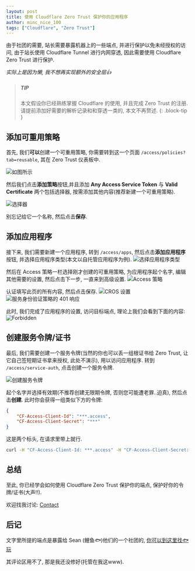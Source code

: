 ```yaml
---
layout: post
title: 使用 Cloudflare Zero Trust 保护你的应用程序
author: minc_nice_100
tags: ["Cloudflare", "Zero Trust"]
---
```


由于社团的需要, 站长需要暴露机器上的一些端点, 并进行保护以免未经授权的访问, 由于站长使用 Cloudflare Tunnel 进行内网穿透, 因此需要使用 Cloudflare Zero Trust 进行保护.

*实际上是因为懒, 我不想再实现额外的安全层👍*

> ##### TIP
>
> 本文假设你已经熟练掌握 Cloudflare 的使用, 并且完成 Zero Trust 的注册.
> 请提前添加好需要的解析记录和和穿透一类的, 本文不再赘述.
{: .block-tip }

## 添加可重用策略
首先, 我们**可以**创建一个可重用策略, 你需要转到这一个页面 `/access/policies?tab=reusable`, 其在 Zero Trust 仪表板中.

![如图所示](https://nas-alist.itedev.com/d/blog/782b6185b46d4ef39a652b8af05f0f10.avif)

然后我们点击**添加策略**按钮,并且添加 **Any Access Service Token** 与 **Valid Certificate** 两个包括选择器, 按需添加其他内容(推荐新建一个可重用策略).

![选择器](https://nas-alist.itedev.com/d/blog/9403b1bd5102498e8222ffa355514ec6.avif)

别忘记给它一个名称, 然后点击**保存**.

## 添加应用程序
接下来, 我们需要新建一个应用程序, 转到 `/access/apps`, 然后点击**添加应用程序**按钮, 并选择应用程序类型(本文以自托管应用程序为例).
![选择应用程序类型](https://nas-alist.itedev.com/d/blog/e14e870f86c4455e914e10451438bb61.avif)

然后在 Access 策略一栏选择刚才创建的可重用策略, 为应用程序起个名字, 编辑其他需要的设置, 然后点击下一步, 一直来到高级设置.
![Access 策略](https://nas-alist.itedev.com/d/blog/976e2983923843b9b5a6967256657c44.avif)

认证填写此页的所有内容, 然后点击保存. 
![CROS 设置](https://nas-alist.itedev.com/d/blog/38ad0d1fef2a4c388cb072ad4ec512f9.avif) 
![服务身份验证策略的 401 响应](https://nas-alist.itedev.com/d/blog/6b54714e241940b6ad971b1039e323ab.avif)

此时, 我们完成了应用程序的设置, 访问目标端点, 理论上我们会看到下面的内容:
![Forbidden](https://nas-alist.itedev.com/d/blog/08f51da60ece434d9a8d3ec369663800.avif)

## 创建服务令牌/证书
最后, 我们需要创建一个服务令牌(当然的你也可以丢一组根证书给 Zero Trust, 让它自己签短期证书拿来授权, 此处不演示), 用以访问应用程序.
转到 `/access/service-auth`, 点击创建一个服务令牌.

![创建服务令牌](https://nas-alist.itedev.com/d/blog/5ed17af7beeb41f393c6b42ebb986fd4.avif)

起个名字并选择有效期(不推荐创建无限期令牌, 否则您可能遭老罪..迫真), 然后点击**创建**.
此时你会获得一组类似下方的令牌:
```json
{
    "CF-Access-Client-Id": "***.access",
    "CF-Access-Client-Secret": "***"
}
```

这是两个标头, 在请求里带上就行.
```bash
curl -H "CF-Access-Client-Id: ***.access" -H "CF-Access-Client-Secret: ***" https://example.com/api/endpoint
```

## 总结
至此, 你已经学会如何使用 Cloudflare Zero Trust 保护你的端点, 保护好你的令牌/证书(大声!!).

欢迎找我讨论: [Contact](/pages/contact/)

## 后记
文字里所提的端点是暴露给 Sean (鲤鱼🐟)他们的一个社团的, [你可以到这里找🐟玩](https://makabaka1880.xyz/)

其评论区用不了, 那是我还没修好(托管在我这www).